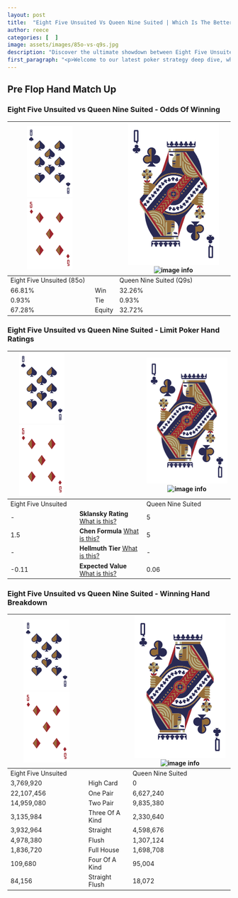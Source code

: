 ```yaml
---
layout: post
title:  "Eight Five Unsuited Vs Queen Nine Suited | Which Is The Better Hand In Poker? A Complete Guide"
author: reece
categories: [  ]
image: assets/images/85o-vs-q9s.jpg
description: "Discover the ultimate showdown between Eight Five Unsuited and Queen Nine Suited in poker! Uncover the odds, strategies, and scenarios where one hand triumphs over the other. Get ready to up your poker game with this thrilling analysis."
first_paragraph: "<p>Welcome to our latest poker strategy deep dive, where we're pitting two distinct hands against each other in a high-stakes showdown: Eight Five Unsuited vs Queen Nine Suited.</p><p>In the dynamic world of poker, every decision counts, and knowing which hand holds the upper hand is key to your success at the table.</p><p>In this article, we'll dissect these two hands, explore the scenarios where one dominates the other, and equip you with the knowledge to make strategic choices that can tip the odds in your favor.</p><p>Get ready to unravel the intriguing dynamics of these poker hands and elevate your game to new heights.</p>"
---
```




[comment]: # (sp0)

## Pre Flop Hand Match Up

<div class="table hand-ratings" markdown="1"> 



### Eight Five Unsuited vs Queen Nine Suited - Odds Of Winning


    
| ![image info](assets/images/hand1/8.png) ![image info](assets/images/hand1/5o.png) |  | ![image info](assets/images/hand2/Q.png) ![image info](assets/images/hand2/9s.png) |
| -------- | -------- | -------- |
| Eight Five Unsuited (85o) |  | Queen Nine Suited (Q9s) |
| 66.81% | Win | 32.26% |
| 0.93% | Tie | 0.93% |
| 67.28% | Equity | 32.72% |




[comment]: # (sp1)



### Eight Five Unsuited vs Queen Nine Suited - Limit Poker Hand Ratings


    
| ![image info](assets/images/hand1/8.png) ![image info](assets/images/hand1/5o.png) |  | ![image info](assets/images/hand2/Q.png) ![image info](assets/images/hand2/9s.png) |
| -------- | -------- | -------- |
| Eight Five Unsuited |  | Queen Nine Suited |
| - | **Sklansky Rating** [What is this?](/sklansky-rating-explained) | 5 |
| 1.5 | **Chen Formula** [What is this?](/chen-formula-explained) | 5 |
| - | **Hellmuth Tier** [What is this?](/Hellmuth-tier-explained) | - |
| -0.11 | **Expected Value** [What is this?](/expected-value-explained) | 0.06 |




[comment]: # (sp2)



### Eight Five Unsuited vs Queen Nine Suited - Winning Hand Breakdown


    
| ![image info](assets/images/hand1/8.png) ![image info](assets/images/hand1/5o.png) |  | ![image info](assets/images/hand2/Q.png) ![image info](assets/images/hand2/9s.png) |
| -------- | -------- | -------- |
| Eight Five Unsuited |  | Queen Nine Suited |
| 3,769,920 | High Card | 0 |
| 22,107,456 | One Pair | 6,627,240 |
| 14,959,080 | Two Pair | 9,835,380 |
| 3,135,984 | Three Of A Kind | 2,330,640 |
| 3,932,964 | Straight | 4,598,676 |
| 4,978,380 | Flush | 1,307,124 |
| 1,836,720 | Full House | 1,698,708 |
| 109,680 | Four Of A Kind | 95,004 |
| 84,156 | Straight Flush | 18,072 |




[comment]: # (sp3)



</div>

[comment]: # (sp4)



[comment]: # (sp5)

